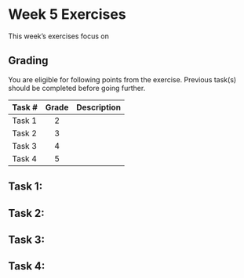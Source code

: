 # Week 5 Exercises

This week’s exercises focus on 

## Grading

You are eligible for following points from the exercise. Previous task(s) should be completed before going further.

Task #|Grade|Description|
-----|:---:|-----------|
Task 1 | 2 | 
Task 2 | 3 | 
Task 3 | 4 | 
Task 4 | 5 | 

## Task 1: 



## Task 2: 


## Task 3:

## Task 4: 
